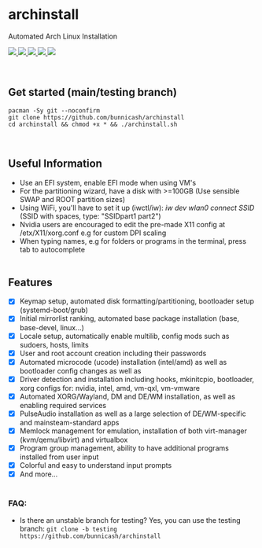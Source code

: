 # archinstall
Automated Arch Linux Installation <br>

<p>
</a>
    <a href="https://github.com/bunnicash/archinstall">
        <img src="https://img.shields.io/github/stars/bunnicash/archinstall?style=flat-square">
    </a>
    <a href="https://github.com/bunnicash/archinstall/blob/main/LICENSE">
        <img src="https://img.shields.io/github/license/bunnicash/archinstall?style=flat-square">
    </a>
    <a href="https://github.com/bunnicash/archinstall/issues">
        <img src="https://img.shields.io/github/issues/bunnicash/archinstall?style=flat-square">
    </a>
    <a href="https://github.com/bunnicash/archinstall">
        <img src="https://img.shields.io/tokei/lines/github/bunnicash/archinstall?style=flat-square">
    </a>
    <a href="https://github.com/bunnicash/archinstall">
        <img src="https://img.shields.io/github/last-commit/bunnicash/archinstall?style=flat-square">
    </a>
</p>
<br>

## Get started (main/testing branch)
```
pacman -Sy git --noconfirm
git clone https://github.com/bunnicash/archinstall
cd archinstall && chmod +x * && ./archinstall.sh
```
<br>

## Useful Information
- Use an EFI system, enable EFI mode when using VM's
- For the partitioning wizard, have a disk with >=100GB (Use sensible SWAP and ROOT partition sizes)
- Using WiFi, you'll have to set it up (iwctl/iw): *iw dev wlan0 connect SSID* (SSID with spaces, type: "SSIDpart1 part2")
- Nvidia users are encouraged to edit the pre-made X11 config at /etx/X11/xorg.conf e.g for custom DPI scaling
- When typing names, e.g for folders or programs in the terminal, press tab to autocomplete <br><br>

## Features
- [x] Keymap setup, automated disk formatting/partitioning, bootloader setup (systemd-boot/grub)
- [x] Initial mirrorlist ranking, automated base package installation (base, base-devel, linux...)
- [x] Locale setup, automatically enable multilib, config mods such as sudoers, hosts, limits
- [x] User and root account creation including their passwords
- [x] Automated microcode (ucode) installation (intel/amd) as well as bootloader config changes as well as
- [x] Driver detection and installation including hooks, mkinitcpio, bootloader, xorg configs for: nvidia, intel, amd, vm-qxl, vm-vmware
- [x] Automated XORG/Wayland, DM and DE/WM installation, as well as enabling required services
- [x] PulseAudio installation as well as a large selection of DE/WM-specific and mainsteam-standard apps
- [x] Memlock management for emulation, installation of both virt-manager (kvm/qemu/libvirt) and virtualbox
- [x] Program group management, ability to have additional programs installed from user input
- [x] Colorful and easy to understand input prompts
- [x] And more... <br><br>

### FAQ:
- Is there an unstable branch for testing? Yes, you can use the testing branch: `git clone -b testing https://github.com/bunnicash/archinstall` <br>
